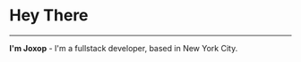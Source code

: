 # Hey There
<hr/>
<strong>I'm Joxop</strong> - I'm a fullstack developer, based in New York City. 


